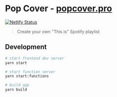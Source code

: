 # Pop Cover - [popcover.pro](https://popcover.pro)

[![Netlify Status](https://api.netlify.com/api/v1/badges/89db21f7-d81b-44e5-80e1-f3975944efaa/deploy-status)](https://app.netlify.com/sites/elegant-easley-127a0a/deploys)

> Create your own "This is" Spotify playlist

## Development

```bash
# start frontend dev server
yarn start

# start function server
yarn start:functions

# build app
yarn build
```
